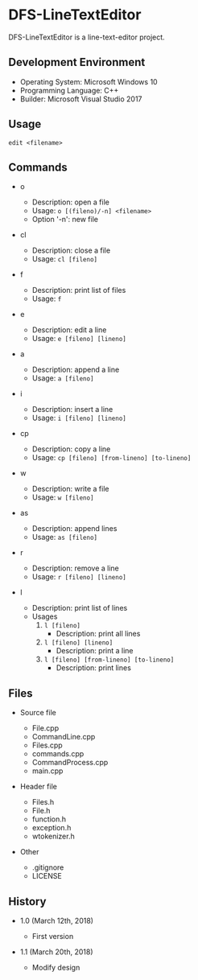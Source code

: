 DFS-LineTextEditor
==================
DFS-LineTextEditor is a line-text-editor project.

Development Environment
-----------------------
* Operating System: Microsoft Windows 10
* Programming Language: C++
* Builder: Microsoft Visual Studio 2017

Usage
-----
`edit <filename>`

Commands
--------
* o  
	* Description: open a file
	* Usage: `o [(fileno)/-n] <filename>`
	* Option '-n': new file

* cl  
	* Description: close a file
	* Usage: `cl [fileno]`

* f  
	* Description: print list of files
	* Usage: `f`

* e  
	* Description: edit a line
	* Usage: `e [fileno] [lineno]`

* a  
	* Description: append a line
	* Usage: `a [fileno]`

* i  
	* Description: insert a line
	* Usage: `i [fileno] [lineno]`

* cp  
	* Description: copy a line
	* Usage: `cp [fileno] [from-lineno] [to-lineno]`

* w  
	* Description: write a file
	* Usage: `w [fileno]`

* as  
	* Description: append lines
	* Usage: `as [fileno]`

* r  
	* Description: remove a line
	* Usage: `r [fileno] [lineno]`

* l  
	* Description: print list of lines
	* Usages
		1. `l [fileno]`
			* Description: print all lines
		2. `l [fileno] [lineno]`
			* Description: print a line
		3. `l [fileno] [from-lineno] [to-lineno]`
			* Description: print lines

Files
-----
* Source file
	* File.cpp
	* CommandLine.cpp
	* Files.cpp
	* commands.cpp
	* CommandProcess.cpp
	* main.cpp

* Header file
	* Files.h
	* File.h
	* function.h
	* exception.h
	* wtokenizer.h

* Other
	* .gitignore
	* LICENSE

History
-------
* 1.0 (March 12th, 2018)
	* First version

* 1.1 (March 20th, 2018)
	* Modify design
